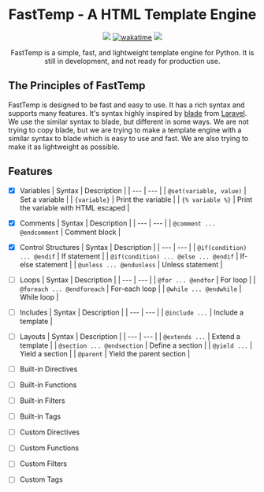 <h1 align="center"> FastTemp - A HTML Template Engine </h1>

<p align="center">
<a href="https://github.com/Almas-Ali/FastTemp/"><img src="https://img.shields.io/github/license/Almas-Ali/FastTemp?style=flat-square"></a>
<a href="https://wakatime.com/badge/user/168edf9f-71dc-49cc-bf77-592d9c9d4eed/project/018c8c58-0154-4fe7-8a63-02c545cc1fa2"><img src="https://wakatime.com/badge/user/168edf9f-71dc-49cc-bf77-592d9c9d4eed/project/018c8c58-0154-4fe7-8a63-02c545cc1fa2.svg" alt="wakatime"></a>
<a href="https://hits.seeyoufarm.com"><img src="https://hits.seeyoufarm.com/api/count/incr/badge.svg?url=https%3A%2F%2Fgithub.com%2FAlmas-Ali%2FFastTemp&count_bg=%2352B308&title_bg=%23555555&icon=&icon_color=%23E7E7E7&title=hits&edge_flat=false"/></a>
</p>

<p align="center">FastTemp is a simple, fast, and lightweight template engine for Python. It is still in development, and not ready for production use.
</p>

## The Principles of FastTemp

FastTemp is designed to be fast and easy to use. It has a rich syntax and supports many features. It's syntax highly inspired by [blade](https://laravel.com/docs/10.x/blade#main-content) from [Laravel](https://laravel.com/). We use the similar syntax to blade, but different in some ways. We are not trying to copy blade, but we are trying to make a template engine with a similar syntax to blade which is easy to use and fast. We are also trying to make it as lightweight as possible. 

## Features

- [x] Variables
    | Syntax | Description |
    | --- | --- |
    | `@set(variable, value)` | Set a variable |
    | `{variable}` | Print the variable |
    | `{% variable %}` | Print the variable with HTML escaped |

- [x] Comments
    | Syntax | Description |
    | --- | --- |
    | `@comment ... @endcomment` | Comment block |

- [x] Control Structures
    | Syntax | Description |
    | --- | --- |
    | `@if(condition) ... @endif` | If statement |
    | `@if(condition) ... @else ... @endif` | If-else statement |
    | `@unless ... @endunless` | Unless statement |
- [ ] Loops
  | Syntax | Description |
  | --- | --- |
  | `@for ... @endfor` | For loop |
  | `@foreach ... @endforeach` | For-each loop |
  | `@while ... @endwhile` | While loop |

- [ ] Includes
  | Syntax | Description |
  | --- | --- |
  | `@include ...` | Include a template |

- [ ] Layouts
  | Syntax | Description |
  | --- | --- |
  | `@extends ...` | Extend a template |
  | `@section ... @endsection` | Define a section |
  | `@yield ...` | Yield a section |
  | `@parent` | Yield the parent section |

- [ ] Built-in Directives
- [ ] Built-in Functions
- [ ] Built-in Filters
- [ ] Built-in Tags

- [ ] Custom Directives
- [ ] Custom Functions
- [ ] Custom Filters
- [ ] Custom Tags
